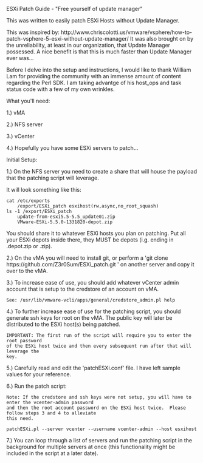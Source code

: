 <p>ESXi Patch Guide - "Free yourself of update manager"</p>
<p>This was written to easily patch ESXi Hosts without Update Manager.</p>
<p>This was inspired by: http://www.chriscolotti.us/vmware/vsphere/how-to-patch-vsphere-5-esxi-without-update-manager/
It was also brought on by the unreliability, at least in our organization, that Update Manager possessed.
A nice benefit is that this is much faster than Update Manager ever was...</p>
<p>Before I delve into the setup and instructions, I would like to thank William Lam for providing the community with an immense amount of content regarding the Perl SDK.  I am taking advantge of his host_ops and task status code with a few of my own wrinkles.</p>
<p>What you'll need:</p>
<p>1.) vMA </p>
<p>2.) NFS server<p>
<p>3.) vCenter </p>
4.) Hopefully you have some ESXi servers to patch...</p>
<p>Initial Setup:</p>
<p>1.) On the NFS server you need to create a share that will house the payload that the patching script will leverage.<br />
</p>
<p>It will look something like this:</p>
    
    cat /etc/exports 
        /export/ESXi_patch esxihost(rw,async,no_root_squash)
    ls -1 /export/ESXi_patch
        update-from-esxi5.5-5.5_update01.zip
        VMware-ESXi-5.5.0-1331820-depot.zip
    
    
<p>You should share it to whatever ESXi hosts you plan on patching. Put all your ESXi depots inside there, they MUST be depots (i.g. ending in .depot.zip or .zip).</p>
<p>2.) On the vMA you will need to install git, or perform a 'git clone https://github.com/Z3r0Sum/ESXi_patch.git ' on another server and copy it over to the vMA.</p>
<p>3.) To increase ease of use, you should add whatever vCenter admin account that is setup to the credstore of an account on vMA. </p>

    See: /usr/lib/vmware-vcli/apps/general/credstore_admin.pl help
    
<p>4.) To further increase ease of use for the patching script, you should generate ssh keys for root on the vMA. The public key will later be distributed to the ESXi host(s) being patched.</p>

    IMPORTANT: The first run of the script will require you to enter the root password
    of the ESXi host twice and then every subsequent run after that will leverage the 
    key.

<p>5.) Carefully read and edit the 'patchESXi.conf' file. I have left sample values for your reference.</p>
<p>6.) Run the patch script: </p>

    Note: If the credstore and ssh keys were not setup, you will have to enter the vcenter-admin password 
    and then the root account password on the ESXi host twice.  Please follow steps 3 and 4 to alleviate 
    this need.

    patchESXi.pl --server vcenter --username vcenter-admin --host esxihost

<p>7.) You can loop through a list of servers and run the patching script in the background for multiple servers at once (this functionality might be included in the script at a later date).</p>
